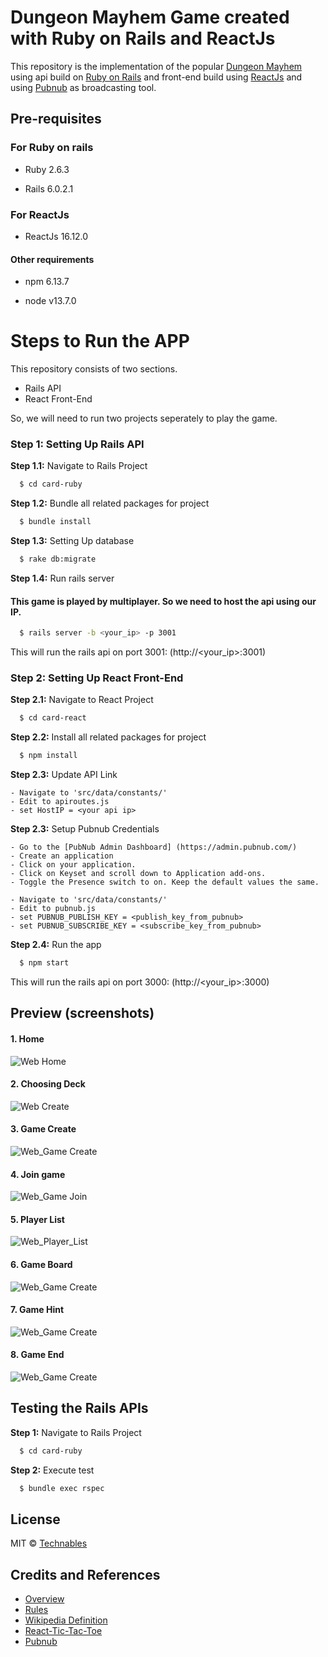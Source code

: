 

# Dungeon Mayhem Game created with Ruby on Rails and ReactJs

This repository is the implementation of the popular [Dungeon Mayhem](https://media.wizards.com/2019/dnd/downloads/DnD_Mayhem.pdf) using api build on [Ruby on Rails](https://rubyonrails.org/) and front-end build using [ReactJs](https://reactjs.org/) and using [Pubnub](https://admin.pubnub.com/) as broadcasting tool.


## Pre-requisites
  

### For Ruby on rails

  - Ruby 2.6.3

  - Rails 6.0.2.1

### For ReactJs

  - ReactJs 16.12.0
  
 #### Other requirements
  - npm 6.13.7
  
  - node v13.7.0
  
# Steps to Run the APP

This repository consists of two sections.
  - Rails API
  - React Front-End
 
So, we will need to run two projects seperately to play the game.

### Step 1: Setting Up Rails API
  
  **Step 1.1:** Navigate to Rails Project
  ```bash
    $ cd card-ruby
  ```
  **Step 1.2:** Bundle all related packages for project
  ```bash
    $ bundle install
  ```
  
  **Step 1.3:** Setting Up database
  ```bash
    $ rake db:migrate
  ```
 
  **Step 1.4:** Run rails server
   #### This game is played by multiplayer. So we need to host the api using our IP.
  ```bash
    $ rails server -b <your_ip> -p 3001
  ```
  
  This will run the rails api on port 3001: (http://<your_ip>:3001)
  

### Step 2: Setting Up React Front-End
  **Step 2.1:** Navigate to React Project
  ```bash
    $ cd card-react
  ```
  **Step 2.2:** Install all related packages for project
  ```bash
    $ npm install
  ```
  
  **Step 2.3:** Update API Link
  ```
  - Navigate to 'src/data/constants/'
  - Edit to apiroutes.js
  - set HostIP = <your api ip> 
   ```   
   **Step 2.3:** Setup Pubnub Credentials
  ```
  - Go to the [PubNub Admin Dashboard] (https://admin.pubnub.com/)
  - Create an application
  - Click on your application. 
  - Click on Keyset and scroll down to Application add-ons. 
  - Toggle the Presence switch to on. Keep the default values the same.
  
  - Navigate to 'src/data/constants/'
  - Edit to pubnub.js
  - set PUBNUB_PUBLISH_KEY = <publish_key_from_pubnub> 
  - set PUBNUB_SUBSCRIBE_KEY = <subscribe_key_from_pubnub> 
   ```     
  
  **Step 2.4:** Run the app
  ```bash
    $ npm start
  ```
  
  This will run the rails api on port 3000: (http://<your_ip>:3000)
  
  
## Preview (screenshots)


#### 1. Home
![Web Home](resources/1.HomePage.png)

#### 2. Choosing Deck
![Web Create](resources/2.CreateGame.png)
#### 3. Game Create
![Web_Game Create](resources/3.game-created.png)
#### 4. Join game
![Web_Game Join](resources/4.joingame.png)
#### 5. Player List
![Web_Player_List](resources/5.playerjoined.png)
#### 6. Game Board
![Web_Game Create](resources/6.gameboard.png)
#### 7. Game Hint
![Web_Game Create](resources/7.GameHint.png)
#### 8. Game End
![Web_Game Create](resources/8.GameEnd.png)


## Testing the Rails APIs

**Step 1:** Navigate to Rails Project
  ```bash
    $ cd card-ruby
  ```
**Step 2:** Execute test
  ```bash
    $ bundle exec rspec
  ```




## License

MIT © [Technables](https://github.com/technables) 
  
  
## Credits and References
- [Overview](https://dnd.wizards.com/products/tabletop-games/rpg-products-board-card-games/dungeon-mayhem)
- [Rules](https://media.wizards.com/2019/dnd/downloads/DnD_Mayhem.pdf)
- [Wikipedia Definition](https://en.wikipedia.org/wiki/Boggle)
- [React-Tic-Tac-Toe](https://github.com/ocastroa/react-tictactoe)
- [Pubnub](https://admin.pubnub.com/)
  

